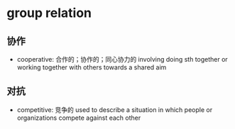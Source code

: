 # group relation

## 协作

- cooperative: 合作的；协作的；同心协力的 involving doing sth together or working together with others towards a shared aim


## 对抗

- competitive: 竞争的 used to describe a situation in which people or organizations compete against each other
